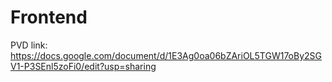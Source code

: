 # Frontend
PVD link: https://docs.google.com/document/d/1E3Ag0oa06bZAriOL5TGW17oBy2SGV1-P3SEnl5zoFi0/edit?usp=sharing
